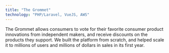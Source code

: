 ```yaml
---
title: "The Grommet"
technology: "PHP/Laravel, VueJS, AWS"
---
```


The Grommet allows consumers to vote for their favorite consumer product innovations from independent makers, and receive discounts on the products they support. We built the platform from scratch, and helped scale it to millions of users and millions of dollars in sales in its first year.
